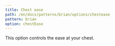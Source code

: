 ```yaml
---
title: Chest ease
path: /en/docs/patterns/brian/options/chestease
pattern: brian
option: chestEase
---
```


This option controls the ease at your chest.
